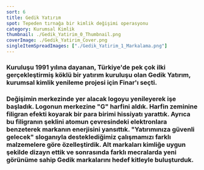 ```yaml
---
sort: 6
title: Gedik Yatırım
spot: Tepeden tırnağa bir kimlik değişimi operasyonu
category: Kurumsal Kimlik
thumbnail: ./Gedik_Yatirim_0_Thumbnail.png
coverImage: ./Gedik_Yatirim_Cover.png
singleItemSpreadImages: ["./Gedik_Yatirim_1_Markalama.png"]
---
```


### Kuruluşu 1991 yılına dayanan, Türkiye'de pek çok ilki gerçekleştirmiş köklü bir yatırım kuruluşu olan Gedik Yatırım, kurumsal kimlik yenileme projesi için Finar'ı seçti.

### Değişimin merkezinde yer alacak logoyu yenileyerek işe başladık. Logonun merkezine "G" harfini aldık. Harfin zeminine filigran efekti koyarak bir para birimi hissiyatı yarattık. Ayrıca bu filigranın şeklini atomun çevresindeki elektronlara benzeterek markanın enerjisini yansıttık. "Yatırımınıza güvenli gelecek" sloganıyla desteklediğimiz çalışmamızı farklı malzemelere göre özelleştirdik. Alt markaları kimliğe uygun şekilde dizayn ettik ve sonrasında farklı mecralarda yeni görünüme sahip Gedik markalarını hedef kitleyle buluşturduk.
